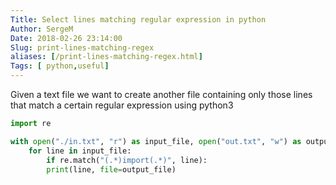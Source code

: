 ```yaml
---
Title: Select lines matching regular expression in python 
Author: SergeM
Date: 2018-02-26 23:14:00
Slug: print-lines-matching-regex
aliases: [/print-lines-matching-regex.html]
Tags: [ python,useful]
---
```




Given a text file we want to create another file containing only those lines that match a certain regular expression using python3


```python
import re

with open("./in.txt", "r") as input_file, open("out.txt", "w") as output_file:
    for line in input_file:
        if re.match("(.*)import(.*)", line):
        print(line, file=output_file)
```

